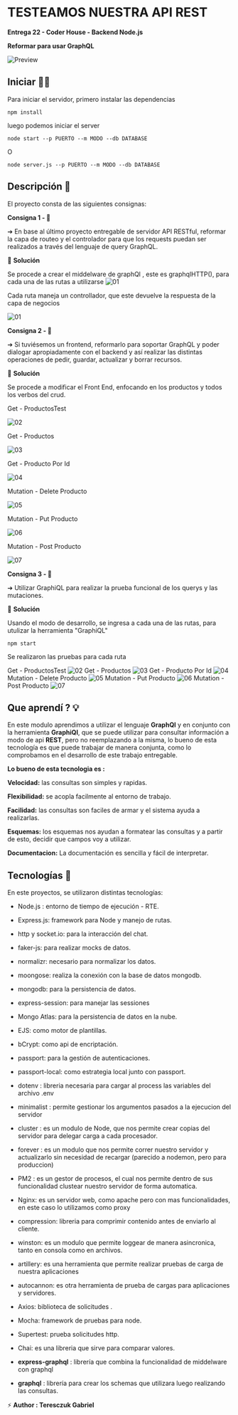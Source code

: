 ﻿# TESTEAMOS NUESTRA API REST

  

**Entrega 22 - Coder House - Backend Node.js**

  

**Reformar para usar GraphQL**

  

![Preview](./utils/readme/caratula.jpeg)

  

## Iniciar 🐱‍🏍

  

Para iniciar el servidor, primero instalar las dependencias

  

```
npm install
```

luego podemos iniciar el server

```
node start --p PUERTO --m MODO --db DATABASE
```

  

O

  

```
node server.js --p PUERTO --m MODO --db DATABASE
```

  

## Descripción 📑

  

El proyecto consta de las siguientes consignas:

  

**Consigna 1 - 📣**

➔ En base al último proyecto entregable de servidor API RESTful, reformar la capa de routeo y el controlador para que los requests puedan ser realizados a través del lenguaje de query GraphQL.


🎯 **Solución**

Se procede a crear el middelware de graphQl , este es graphqlHTTP(), para cada una de las rutas a utilizarse
![01](./utils/readme/01.png)

Cada ruta maneja un controllador, que este devuelve la respuesta de la capa de negocios

![01](./utils/readme/01-02.png)

**Consigna 2 - 📣**


➔ Si tuviésemos un frontend, reformarlo para soportar GraphQL y poder dialogar apropiadamente con el backend y así realizar las distintas operaciones de pedir, guardar, actualizar y borrar recursos.

  
🎯 **Solución**

Se procede a modificar el Front End, enfocando en los productos y todos los verbos del crud.

Get - ProductosTest

![02](./utils/readme/02-01.png)

Get - Productos

![03](./utils/readme/02-02.png)

Get - Producto Por Id

![04](./utils/readme/02-03.png)

Mutation - Delete Producto

![05](./utils/readme/02-04.png)

Mutation - Put Producto

![06](./utils/readme/02-05.png)

Mutation - Post Producto

![07](./utils/readme/02-06.png)

**Consigna 3 - 📣**


➔ Utilizar GraphiQL para realizar la prueba funcional de los querys y las mutaciones.
  
🎯 **Solución**

Usando el modo de desarrollo, se ingresa a cada una de las rutas, para utulizar la herramienta "GraphiQL"
  
```
npm start
```
Se realizaron las pruebas para cada ruta 

Get - ProductosTest
![02](./utils/readme/03-01.png)
Get - Productos
![03](./utils/readme/03-02.png)
Get - Producto Por Id
![04](./utils/readme/03-03.png)
Mutation - Delete Producto
![05](./utils/readme/03-04.png)
Mutation - Put Producto
![06](./utils/readme/03-05.png)
Mutation - Post Producto
![07](./utils/readme/03-06.png)

  

## Que aprendí ? 💡

En este modulo aprendimos a utilizar el lenguaje **GraphQl** y en conjunto con la herramienta **GraphiQl**, que se puede utilizar para consultar información a modo de api **REST**, pero no reemplazando a la misma, lo bueno de esta tecnología es que puede trabajar de manera conjunta, como lo comprobamos en el desarrollo de este trabajo entregable.

**Lo bueno de esta tecnologia es :**

**Velocidad:** las consultas son simples y rapidas.

**Flexibilidad:** se acopla facilmente al entorno de trabajo.

**Facilidad:** las consultas son faciles de armar y el sistema ayuda a realizarlas.

**Esquemas:** los esquemas nos ayudan a formatear las consultas y a partir de esto, decidir que campos voy a utilizar.

**Documentacion:** La documentación es sencilla y fácil de interpretar.
  


## Tecnologías 💾

  

En este proyectos, se utilizaron distintas tecnologías:

  

- Node.js : entorno de tiempo de ejecución - RTE.

  

- Express.js: framework para Node y manejo de rutas.

  

- http y socket.io: para la interacción del chat.

  

- faker-js: para realizar mocks de datos.

  

- normalizr: necesario para normalizar los datos.

  

- moongose: realiza la conexión con la base de datos mongodb.

  

- mongodb: para la persistencia de datos.

  

- express-session: para manejar las sessiones

  

- Mongo Atlas: para la persistencia de datos en la nube.

  

- EJS: como motor de plantillas.

  

- bCrypt: como api de encriptación.

  

- passport: para la gestión de autenticaciones.

  

- passport-local: como estrategia local junto con passport.

  

- dotenv : libreria necesaria para cargar al process las variables del archivo .env

  

- minimalist : permite gestionar los argumentos pasados a la ejecucion del servidor

  

- cluster : es un modulo de Node, que nos permite crear copias del servidor para delegar carga a cada procesador.

  

- forever : es un modulo que nos permite correr nuestro servidor y actualizarlo sin necesidad de recargar (parecido a nodemon, pero para produccion)

  

- PM2 : es un gestor de procesos, el cual nos permite dentro de sus funcionalidad clustear nuestro servidor de forma automatica.

  

- Nginx: es un servidor web, como apache pero con mas funcionalidades, en este caso lo utilizamos como proxy

  

- compression: libreria para comprimir contenido antes de enviarlo al cliente.

  

- winston: es un modulo que permite loggear de manera asincronica, tanto en consola como en archivos.

  

- artillery: es una herramienta que permite realizar pruebas de carga de nuestra aplicaciones

  

- autocannon: es otra herramienta de prueba de cargas para aplicaciones y servidores.

  

-  Axios: biblioteca de solicitudes .

-  Mocha: framework de pruebas para node.

-  Supertest: prueba solicitudes http.

-  Chai: es una libreria que sirve para comparar valores.

- **express-graphql** : librería que combina la funcionalidad de middelware con graphql
- **graphql** : librería para crear los schemas que utilizara luego realizando las consultas.
  

⚡ **Author : Teresczuk Gabriel**